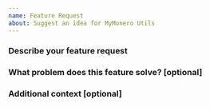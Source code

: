 ```yaml
---
name: Feature Request
about: Suggest an idea for MyMonero Utils
---
```


### Describe your feature request

<!-- Describe your feature you would like -->

### What problem does this feature solve? [optional]

<!-- Describe what problem does this feature solve -->

### Additional context [optional]

<!-- Any other context or screenshots about the feature request -->